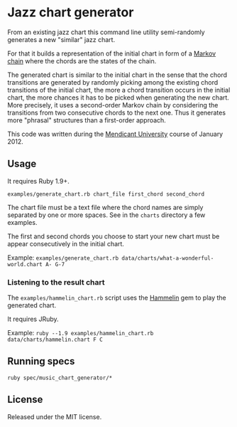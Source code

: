 # Jazz chart generator

From an existing jazz chart this command line utility semi-randomly generates 
a new "similar" jazz chart. 

For that it builds a representation of the initial chart in form of a 
[Markov chain](http://en.wikipedia.org/wiki/Markov_chain) where the chords are 
the states of the chain.

The generated chart is similar to the initial chart in the sense that
the chord transitions are generated by randomly picking among the existing 
chord transitions of the initial chart, the more a chord transition occurs in
the initial chart, the more chances it has to be picked when generating the 
new chart. More precisely, it uses a second-order Markov chain by considering 
the transitions from two consecutive chords to the next one. Thus it generates 
more "phrasal" structures than a first-order approach.

This code was written during the 
[Mendicant University](http://mendicantuniversity.org/) 
course of January 2012.

## Usage

It requires Ruby 1.9+.

`examples/generate_chart.rb chart_file first_chord second_chord`

The chart file must be a text file where the chord names are simply separated 
by one or more spaces. See in the `charts` directory a few examples.

The first and second chords you choose to start your new chart must be appear 
consecutively in the initial chart.

Example: `examples/generate_chart.rb data/charts/what-a-wonderful-world.chart A- G-7`

### Listening to the result chart

The `examples/hammelin_chart.rb` script uses the 
[Hammelin](http://rubygems.org/gems/hammelin) gem to play the generated chart.

It requires JRuby.

Example: `ruby --1.9 examples/hammelin_chart.rb data/charts/hammelin.chart F C`

## Running specs

`ruby spec/music_chart_generator/*`

## License

Released under the MIT license.
